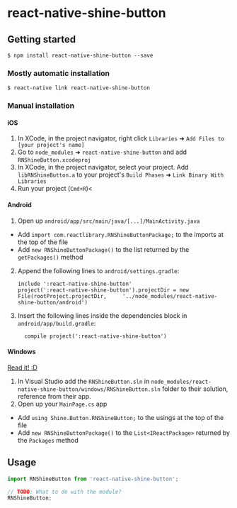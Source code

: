 
# react-native-shine-button

## Getting started

`$ npm install react-native-shine-button --save`

### Mostly automatic installation

`$ react-native link react-native-shine-button`

### Manual installation


#### iOS

1. In XCode, in the project navigator, right click `Libraries` ➜ `Add Files to [your project's name]`
2. Go to `node_modules` ➜ `react-native-shine-button` and add `RNShineButton.xcodeproj`
3. In XCode, in the project navigator, select your project. Add `libRNShineButton.a` to your project's `Build Phases` ➜ `Link Binary With Libraries`
4. Run your project (`Cmd+R`)<

#### Android

1. Open up `android/app/src/main/java/[...]/MainActivity.java`
  - Add `import com.reactlibrary.RNShineButtonPackage;` to the imports at the top of the file
  - Add `new RNShineButtonPackage()` to the list returned by the `getPackages()` method
2. Append the following lines to `android/settings.gradle`:
  	```
  	include ':react-native-shine-button'
  	project(':react-native-shine-button').projectDir = new File(rootProject.projectDir, 	'../node_modules/react-native-shine-button/android')
  	```
3. Insert the following lines inside the dependencies block in `android/app/build.gradle`:
  	```
      compile project(':react-native-shine-button')
  	```

#### Windows
[Read it! :D](https://github.com/ReactWindows/react-native)

1. In Visual Studio add the `RNShineButton.sln` in `node_modules/react-native-shine-button/windows/RNShineButton.sln` folder to their solution, reference from their app.
2. Open up your `MainPage.cs` app
  - Add `using Shine.Button.RNShineButton;` to the usings at the top of the file
  - Add `new RNShineButtonPackage()` to the `List<IReactPackage>` returned by the `Packages` method


## Usage
```javascript
import RNShineButton from 'react-native-shine-button';

// TODO: What to do with the module?
RNShineButton;
```
  